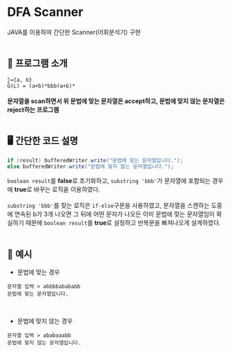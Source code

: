 # DFA Scanner
JAVA를 이용하여 간단한 Scanner(어휘분석기) 구현
<br><br>

## 📝 프로그램 소개
`∑={a, b}`
<br>
`G(L) = (a+b)*bbb(a+b)*`
<br><br>
**문자열을 scan하면서 위 문법에 맞는 문자열은 accept하고, 문법에 맞지 않는 문자열은 reject하는 프로그램**
<br><br>

## 🖥 간단한 코드 설명
```java
if (result) bufferedWriter.write("문법에 맞는 문자열입니다.");
else bufferedWriter.write("문법에 맞지 않는 문자열입니다.");
```
`boolean result`를 **false**로 초기화하고, `substring 'bbb'`가 문자열에 포함되는 경우에 **true**로 바꾸는 로직을 이용하였다.
<br><br>
`substring 'bbb'`를 찾는 로직은 `if-else`구문을 사용하였고, 문자열을 스캔하는 도중에 연속된 b가 3개 나오면 그 뒤에 어떤 문자가 나오든 이미 문법에 맞는 문자열임이 확실하기 때문에 `boolean result`를 **true**로 설정하고 반복문을 빠져나오게 설계하였다.
<br><br>

## 🔎 예시
- 문법에 맞는 경우
```
문자열 입력 > abbbbabababb
문법에 맞는 문자열입니다.
```
<br>

- 문법에 맞지 않는 경우
```
문자열 입력 > ababaaabb
문법에 맞지 않는 문자열입니다.
```
